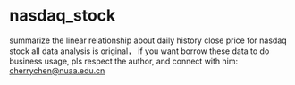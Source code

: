 # nasdaq_stock
summarize the linear relationship about daily history close price for nasdaq stock
all data analysis is original， if you want borrow these data to do business usage, pls respect the author, and connect with him: cherrychen@nuaa.edu.cn
